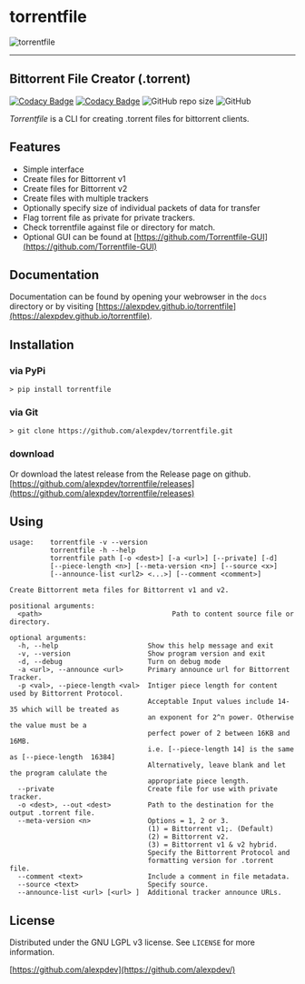 # torrentfile

![torrentfile](https://github.com/alexpdev/torrentfile/blob/master/assets/torrentfile.png?raw=true)

------

## Bittorrent File Creator (.torrent)

[![Codacy Badge](https://app.codacy.com/project/badge/Grade/2da47ec1b5904538a40230f049a02be4)](https://www.codacy.com/gh/alexpdev/torrentfile/dashboard?utm_source=github.com&utm_medium=referral&utm_content=alexpdev/torrentfile&utm_campaign=Badge_Grade)
[![Codacy Badge](https://app.codacy.com/project/badge/Coverage/2da47ec1b5904538a40230f049a02be4)](https://www.codacy.com/gh/alexpdev/torrentfile/dashboard?utm_source=github.com&utm_medium=referral&utm_content=alexpdev/torrentfile&utm_campaign=Badge_Coverage)
![GitHub repo size](https://img.shields.io/github/repo-size/alexpdev/torrentfile?style=plastic)
![GitHub](https://img.shields.io/github/license/alexpdev/torrentfile?style=plastic)

_Torrentfile_ is a CLI for creating .torrent files for bittorrent clients.

## Features

- Simple interface
- Create files for Bittorrent v1
- Create files for Bittorrent v2
- Create files with multiple trackers
- Optionally specify size of individual packets of data for transfer
- Flag torrent file as private for private trackers.
- Check torrentfile against file or directory for match.
- Optional GUI can be found at [https://github.com/Torrentfile-GUI](https://github.com/Torrentfile-GUI)

## Documentation

Documentation can be found by opening your webrowser in the `docs` directory
or by visiting [https://alexpdev.github.io/torrentfile](https://alexpdev.github.io/torrentfile).

## Installation

### via PyPi

`> pip install torrentfile`

### via Git

`> git clone https://github.com/alexpdev/torrentfile.git`

### download

Or download the latest release from the Release page on github.
[https://github.com/alexpdev/torrentfile/releases](https://github.com/alexpdev/torrentfile/releases)

## Using

    usage:    torrentfile -v --version
              torrentfile -h --help
              torrentfile path [-o <dest>] [-a <url>] [--private] [-d]
              [--piece-length <n>] [--meta-version <n>] [--source <x>]
              [--announce-list <url2> <...>] [--comment <comment>]

    Create Bittorrent meta files for Bittorrent v1 and v2.

    positional arguments:
      <path>                                Path to content source file or directory.

    optional arguments:
      -h, --help                      Show this help message and exit
      -v, --version                   Show program version and exit
      -d, --debug                     Turn on debug mode
      -a <url>, --announce <url>      Primary announce url for Bittorrent Tracker.
      -p <val>, --piece-length <val>  Intiger piece length for content used by Bittorrent Protocol.
                                      Acceptable Input values include 14-35 which will be treated as
                                      an exponent for 2^n power. Otherwise the value must be a
                                      perfect power of 2 between 16KB and 16MB.
                                      i.e. [--piece-length 14] is the same as [--piece-length  16384]
                                      Alternatively, leave blank and let the program calulate the
                                      appropriate piece length.
      --private                       Create file for use with private tracker.
      -o <dest>, --out <dest>         Path to the destination for the output .torrent file.
      --meta-version <n>              Options = 1, 2 or 3.
                                      (1) = Bittorrent v1;. (Default)
                                      (2) = Bittorrent v2.
                                      (3) = Bittorrent v1 & v2 hybrid.
                                      Specify the Bittorrent Protocol and
                                      formatting version for .torrent file.
      --comment <text>                Include a comment in file metadata.
      --source <text>                 Specify source.
      --announce-list <url> [<url> ]  Additional tracker announce URLs.

## License

Distributed under the GNU LGPL v3 license. See `LICENSE` for more information.

[https://github.com/alexpdev](https://github.com/alexpdev/)
